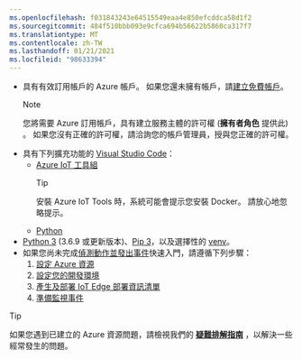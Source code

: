 ```yaml
---
ms.openlocfilehash: f031843243e64515549eaa4e850efcddca58d1f2
ms.sourcegitcommit: 484f510bbb093e9cfca694b56622b5860ca317f7
ms.translationtype: MT
ms.contentlocale: zh-TW
ms.lasthandoff: 01/21/2021
ms.locfileid: "98633394"
---
```

* 具有有效訂用帳戶的 Azure 帳戶。 如果您還未擁有帳戶，請[建立免費帳戶](https://azure.microsoft.com/free/?WT.mc_id=A261C142F)。
  > [!NOTE]
  > 您將需要 Azure 訂用帳戶，具有建立服務主體的許可權 (**擁有者角色** 提供此) 。 如果您沒有正確的許可權，請洽詢您的帳戶管理員，授與您正確的許可權。 
* 具有下列擴充功能的 [Visual Studio Code](https://code.visualstudio.com/)：
    * [Azure IoT 工具組](https://marketplace.visualstudio.com/items?itemName=vsciot-vscode.azure-iot-tools)
        > [!TIP]
        > 安裝 Azure IoT Tools 時，系統可能會提示您安裝 Docker。 請放心地忽略提示。
    * [Python](https://marketplace.visualstudio.com/items?itemName=ms-python.python)
* [Python 3](https://www.python.org/downloads/) (3.6.9 或更新版本)、[Pip 3](https://pip.pypa.io/en/stable/installing/)，以及選擇性的 [venv](https://docs.python.org/3/library/venv.html)。
* 如果您尚未完成[偵測動作並發出事件](../../../detect-motion-emit-events-quickstart.md)快速入門，請遵循下列步驟：
     1. [設定 Azure 資源](../../../detect-motion-emit-events-quickstart.md#set-up-azure-resources)
     1. [設定您的開發環境](../../../detect-motion-emit-events-quickstart.md#set-up-your-development-environment)
     1. [產生及部署 IoT Edge 部署資訊清單](../../../detect-motion-emit-events-quickstart.md#generate-and-deploy-the-deployment-manifest)
     1. [準備監視事件](../../../detect-motion-emit-events-quickstart.md#prepare-to-monitor-events)

> [!TIP]
> 如果您遇到已建立的 Azure 資源問題，請檢視我們的 **[疑難排解指南](../../../troubleshoot-how-to.md#common-error-resolutions)** ，以解決一些經常發生的問題。
